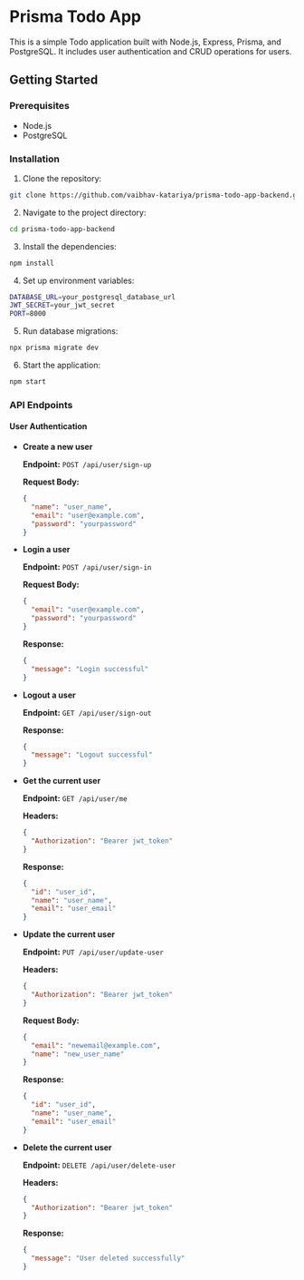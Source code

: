 # Prisma Todo App

This is a simple Todo application built with Node.js, Express, Prisma, and PostgreSQL. It includes user authentication and CRUD operations for users.

## Getting Started

### Prerequisites

- Node.js
- PostgreSQL

### Installation

1. Clone the repository:

```sh
git clone https://github.com/vaibhav-katariya/prisma-todo-app-backend.git
```

2. Navigate to the project directory:

```sh
cd prisma-todo-app-backend
```

3. Install the dependencies:

```sh
npm install
```

4. Set up environment variables:

```sh
DATABASE_URL=your_postgresql_database_url
JWT_SECRET=your_jwt_secret
PORT=8000
```

5. Run database migrations:

```sh
npx prisma migrate dev
```

6. Start the application:

```sh
npm start
```

### API Endpoints

#### User Authentication

- **Create a new user**

  **Endpoint:** `POST /api/user/sign-up`

  **Request Body:**

  ```json
  {
    "name": "user_name",
    "email": "user@example.com",
    "password": "yourpassword"
  }
  ```

- **Login a user**

  **Endpoint:** `POST /api/user/sign-in`

  **Request Body:**

  ```json
  {
    "email": "user@example.com",
    "password": "yourpassword"
  }
  ```

  **Response:**

  ```json
  {
    "message": "Login successful"
  }
  ```

- **Logout a user**

  **Endpoint:** `GET /api/user/sign-out`

  **Response:**

  ```json
  {
    "message": "Logout successful"
  }
  ```

- **Get the current user**

  **Endpoint:** `GET /api/user/me`

  **Headers:**

  ```json
  {
    "Authorization": "Bearer jwt_token"
  }
  ```

  **Response:**

  ```json
  {
    "id": "user_id",
    "name": "user_name",
    "email": "user_email"
  }
  ```

- **Update the current user**

  **Endpoint:** `PUT /api/user/update-user`

  **Headers:**

  ```json
  {
    "Authorization": "Bearer jwt_token"
  }
  ```

  **Request Body:**

  ```json
  {
    "email": "newemail@example.com",
    "name": "new_user_name"
  }
  ```

  **Response:**

  ```json
  {
    "id": "user_id",
    "name": "user_name",
    "email": "user_email"
  }
  ```

- **Delete the current user**

  **Endpoint:** `DELETE /api/user/delete-user`

  **Headers:**

  ```json
  {
    "Authorization": "Bearer jwt_token"
  }
  ```

  **Response:**

  ```json
  {
    "message": "User deleted successfully"
  }
  ```
